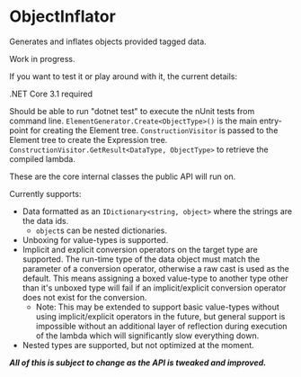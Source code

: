 # ObjectInflator
Generates and inflates objects provided tagged data.

Work in progress.

If you want to test it or play around with it, the current details:


.NET Core 3.1 required

Should be able to run "dotnet test" to execute the nUnit tests from command line.
`ElementGenerator.Create<ObjectType>()` is the main entry-point for creating the Element tree.
`ConstructionVisitor` is passed to the Element tree to create the Expression tree.
`ConstructionVisitor.GetResult<DataType, ObjectType>` to retrieve the compiled lambda.

These are the core internal classes the public API will run on.

Currently supports:
- Data formatted as an `IDictionary<string, object>` where the strings are the data ids.
  - `object`s can be nested dictionaries.
- Unboxing for value-types is supported.
- Implicit and explicit conversion operators on the target type are supported. The run-time
  type of the data object must match the parameter of a conversion operator, otherwise
  a raw cast is used as the default. This means assigning a boxed value-type to another type
  other than it's unboxed type will fail if an implicit/explicit conversion operator does not
  exist for the conversion.
  - Note: This may be extended to support basic value-types without using implicit/explicit operators
    in the future, but general support is impossible without an additional layer of reflection
    during execution of the lambda which will significantly slow everything down.
- Nested types are supported, but not optimized at the moment.

***All of this is subject to change as the API is tweaked and improved.***
